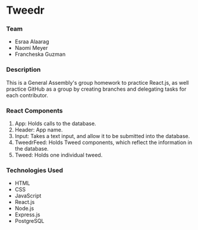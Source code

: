 # Tweedr

### Team

* Esraa Alaarag
* Naomi Meyer
* Francheska Guzman

### Description

This is a General Assembly's group homework to practice React.js, as well practice GitHub as a group by creating branches and delegating tasks for each contributor.

### React Components

1. App: Holds calls to the database.
2. Header: App name.
3. Input: Takes a text input, and allow it to be submitted into the database.
4. TweedrFeed: Holds Tweed components, which reflect the information in the database.
5. Tweed: Holds one individual tweed.

### Technologies Used

* HTML
* CSS
* JavaScript
* React.js
* Node.js
* Express.js
* PostgreSQL